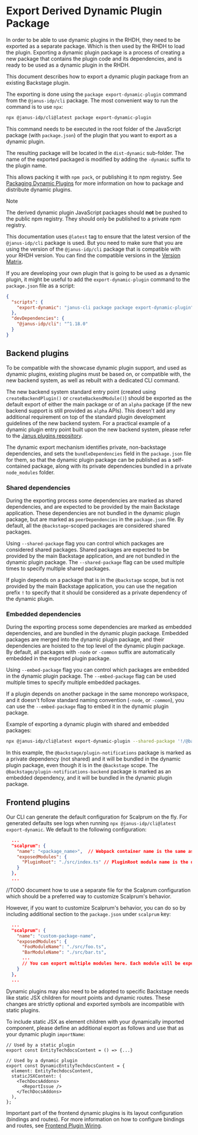# Export Derived Dynamic Plugin Package

In order to be able to use dynamic plugins in the RHDH, they need to be exported as a separate package. Which is then used by the RHDH to load the plugin.
Exporting a dynamic plugin package is a process of creating a new package that contains the plugin code and its dependencies, and is ready to be used as a dynamic plugin in the RHDH.

This document describes how to export a dynamic plugin package from an existing Backstage plugin.

The exporting is done using the `package export-dynamic-plugin` command from the `@janus-idp/cli` package.
The most convenient way to run the command is to use `npx`:

```bash
npx @janus-idp/cli@latest package export-dynamic-plugin
```

This command needs to be executed in the root folder of the JavaScript package (with `package.json`) of the plugin that you want to export as a dynamic plugin.

The resulting package will be located in the `dist-dynamic` sub-folder. The name of the exported packaged is modified by adding the `-dynamic` suffix to the plugin name.

This allows packing it with `npm pack`, or publishing it to npm registry. See [Packaging Dynamic Plugins](packaging-dynamic-plugins.md) for more information on how to package and distribute dynamic plugins.

> [!NOTE]
> The derived dynamic plugin JavaScript packages should **not** be pushed to the public npm registry. They should only be published to a private npm registry.

This documentation uses `@latest` tag to ensure that the latest version of the `@janus-idp/cli` package is used.
But you need to make sure that you are using the version of the `@janus-idp/cli` package that is compatible with your RHDH version.
You can find the compatible versions in the [Version Matrix](./versions.md).

If you are developing your own plugin that is going to be used as a dynamic plugin, it might be useful to add the `export-dynamic-plugin` command to the `package.json` file as a script:

```json
{
  "scripts": {
    "export-dynamic": "janus-cli package package export-dynamic-plugin"
  },
  "devDependencies": {
    "@janus-idp/cli": "^1.18.0"
  }
}
```

## Backend plugins

To be compatible with the showcase dynamic plugin support, and used as dynamic plugins, existing plugins must be based on, or compatible with, the new backend system, as well as rebuilt with a dedicated CLI command.

The new backend system standard entry point (created using `createBackendPlugin()` or `createBackendModule()`) should be exported as the default export of either the main package or of an `alpha` package (if the new backend support is still provided as `alpha` APIs). This doesn't add any additional requirement on top of the standard plugin development guidelines of the new backend system.
For a practical example of a dynamic plugin entry point built upon the new backend system, please refer to the [Janus plugins repository](https://github.com/backstage/community-plugins/blob/main/workspaces/3scale/plugins/3scale-backend/src/module.ts).

The dynamic export mechanism identifies private, non-backstage dependencies, and sets the `bundleDependencies` field in the `package.json` file for them, so that the dynamic plugin package can be published as a self-contained package, along with its private dependencies bundled in a private `node_modules` folder.

### Shared dependencies

During the exporting process some dependencies are marked as shared dependencies, and are expected to be provided by the main Backstage application. These dependencies are not bundled in the dynamic plugin package, but are marked as `peerDependencies` in the `package.json` file.
By default, all the `@backstage`-scoped packages are considered shared packages.

Using `--shared-package` flag you can control which packages are considered shared packages.
Shared packages are expected to be provided by the main Backstage application, and are not bundled in the dynamic plugin package.
The `--shared-package` flag can be used multiple times to specify multiple shared packages.

If plugin depends on a package that is in the `@backstage` scope, but is not provided by the main Backstage application, you can use the negation prefix `!` to specify that it should be considered as a private dependency of the dynamic plugin.

### Embedded dependencies

During the exporting process some dependencies are marked as embedded dependencies, and are bundled in the dynamic plugin package.
Embedded packages are merged into the dynamic plugin package, and their dependencies are hoisted to the top level of the dynamic plugin package.
By default, all packages with `-node` or `-common` suffix are automatically embedded in the exported plugin package.

Using `--embed-package` flag you can control which packages are embedded in the dynamic plugin package.
The `--embed-package` flag can be used multiple times to specify multiple embedded packages.

If a plugin depends on another package in the same monorepo workspace, and it doesn't follow standard naming convention (`-node`, or `-common`), you can use the `--embed-package` flag to embed it in the dynamic plugin package.

Example of exporting a dynamic plugin with shared and embedded packages:

```bash
npx @janus-idp/cli@latest export-dynamic-plugin --shared-package '!/@backstage/plugin-notifications/' --embed-package @backstage/plugin-notifications-backend
```

In this example, the `@backstage/plugin-notifications` package is marked as a private dependency (not shared) and it will be bundled in the dynamic plugin package, even though it is in the `@backstage` scope.
The `@backstage/plugin-notifications-backend` package is marked as an embedded dependency, and it will be bundled in the dynamic plugin package.

## Frontend plugins

Our CLI can generate the default configuration for Scalprum on the fly. For generated defaults see logs when running `npx @janus-idp/cli@latest export-dynamic`. We default to the following configuration:

```json
  ...
  "scalprum": {
    "name": "<package_name>",  // Webpack container name is the same as NPM package name without "@" symbol and "/" replaced with "."
    "exposedModules": {
      "PluginRoot": "./src/index.ts" // PluginRoot module name is the default, therefore it doesn't have to be explicitly specified later in the app-config.yaml file
    }
  },
  ...
```

//TODO document how to use a separate file for the Scalprum configuration which should be a preferred way to customize Scalprum's behavior.

However, if you want to customize Scalprum's behavior, you can do so by including additional section to the `package.json` under `scalprum` key:

```json
  ...
  "scalprum": {
    "name": "custom-package-name",
    "exposedModules": {
      "FooModuleName": "./src/foo.ts",
      "BarModuleName": "./src/bar.ts",
      ...
      // You can export multiple modules here. Each module will be exposed as a separate entrypoint in the Webpack container.
    }
  },
  ...
```

Dynamic plugins may also need to be adopted to specific Backstage needs like static JSX children for mount points and dynamic routes. These changes are strictly optional and exported symbols are incompatible with static plugins.

To include static JSX as element children with your dynamically imported component, please define an additional export as follows and use that as your dynamic plugin `importName`:

```tsx
// Used by a static plugin
export const EntityTechdocsContent = () => {...}

// Used by a dynamic plugin
export const DynamicEntityTechdocsContent = {
  element: EntityTechdocsContent,
  staticJSXContent: (
    <TechDocsAddons>
      <ReportIssue />
    </TechDocsAddons>
  ),
};
```

Important part of the frontend dynamic plugins is its layout configuration (bindings and routes). For more information on how to configure bindings and routes, see [Frontend Plugin Wiring](frontend-plugin-wiring.md).
